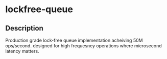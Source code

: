 # lockfree-queue

## Description
Production grade lock-free queue implementation acheiving 50M ops/second. designed for high frequesncy operations where microsecond latency matters.
